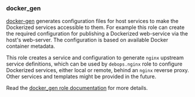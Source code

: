 ### docker_gen

[docker-gen](https://github.com/jwilder/docker-gen) generates
configuration files for host services to make the Dockerized services
accessible to them. For example this role can create the required
configuration for publishing a Dockerized web-service via the host's
web-server. The configuration is based on available Docker container
metadata.

This role creates a service and configuration to generate `nginx`
upstream service definitions, which can be used by `debops.nginx` role
to configure Dockerized services, either local or remote, behind an
`nginx` reverse proxy. Other services and templates might be provided in
the future.

Read the [docker_gen role documentation](https://docs.debops.org/en/HEAD/ansible/roles/docker_gen/) for more details.
